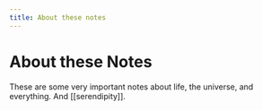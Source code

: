 ```yaml
---
title: About these notes
---
```

# About these Notes
These are some very important notes about life, the universe, and everything. And [[serendipity]].

